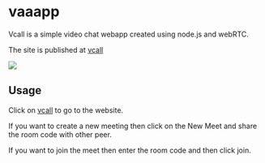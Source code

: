 # vaaapp
Vcall is a simple video chat webapp created using node.js and webRTC.

The site is published at [vcall](https://m-vineetha.github.io/vaaapp/)

![](https://user-images.githubusercontent.com/85978861/125434664-1511bc89-4b6c-43d1-a810-58ccfd3181cc.JPG)

## Usage
Click on [vcall](https://m-vineetha.github.io/vaaapp/) to go to the website.

If you want to create a new meeting then click on the New Meet and share the room code with other peer.

If you want to join the meet then enter the room code and then click join.
